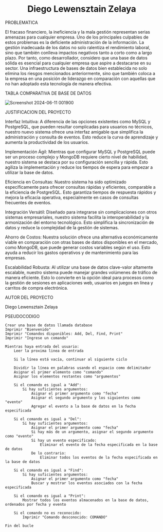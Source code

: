 <h1 align="center">Diego Lewensztain Zelaya</h1>

PROBLEMATICA

El fracaso financiero, la ineficiencia y la mala gestión representan serias amenazas para cualquier empresa. Uno de los principales culpables de estos problemas es la deficiente administración de la información. La gestión inadecuada de los datos no solo ralentiza el rendimiento laboral, sino que también conlleva impactos negativos tanto a corto como a largo plazo. Por tanto, como desarrollador, considero que una base de datos sólida es esencial para cualquier empresa que aspire a destacarse en su sector. Una infraestructura de bases de datos bien establecida no solo elimina los riesgos mencionados anteriormente, sino que también coloca a la empresa en una posición de liderazgo en comparación con aquellas que no han adoptado esta tecnología de manera efectiva.

TABLA COMPARATIVA DE BASE DE DATOS

![Screenshot 2024-06-11 001900](https://github.com/Diegolew/Test_Final/assets/159177910/8f38db60-3387-45de-8a1b-3b1c16cc0621)

JUSTIFICACION DEL PROYECTO

Interfaz Intuitiva: A diferencia de las opciones existentes como MySQL y PostgreSQL, que pueden resultar complicadas para usuarios no técnicos, nuestro nuevo sistema ofrece una interfaz amigable que simplifica la administración y consulta de eventos. Esto reduce la curva de aprendizaje y aumenta la productividad de los usuarios.

Implementación Ágil: Mientras que configurar MySQL y PostgreSQL puede ser un proceso complejo y MongoDB requiere cierto nivel de habilidad, nuestro sistema se destaca por su configuración sencilla y rápida. Esto agiliza la implementación y reduce los tiempos de espera para empezar a utilizar la base de datos.

Eficiencia en Consultas: Nuestro sistema ha sido optimizado específicamente para ofrecer consultas rápidas y eficientes, comparable a la eficiencia de PostgreSQL. Esto garantiza tiempos de respuesta rápidos y mejora la eficacia operativa, especialmente en casos de consultas frecuentes de eventos.

Integración Versátil: Diseñado para integrarse sin complicaciones con otros sistemas empresariales, nuestro sistema facilita la interoperabilidad y la armonización del entorno tecnológico. Esto simplifica la sincronización de datos y reduce la complejidad de la gestión de sistemas.

Ahorro de Costos: Nuestra solución ofrece una alternativa económicamente viable en comparación con otras bases de datos disponibles en el mercado, como MongoDB, que puede generar costos variables según el uso. Esto ayuda a reducir los gastos operativos y de mantenimiento para las empresas.

Escalabilidad Robusta: Al utilizar una base de datos clave-valor altamente escalable, nuestro sistema puede manejar grandes volúmenes de tráfico de manera eficiente. Esto lo convierte en la opción ideal para procesos como la gestión de sesiones en aplicaciones web, usuarios en juegos en línea y carritos de compra electrónica.

AUTOR DEL PROYECTO

Diego Lewensztain Zelaya




PSEUDOCODIGO

    Crear una base de datos llamada database
    Imprimir "Bienvenido"
    Imprimir "Comandos disponibles: Add, Del, Find, Print"
    Imprimir "Ingrese un comando"

    Mientras haya entrada del usuario:
        Leer la proxima linea de entrada    
    
        Si la línea está vacía, continuar al siguiente ciclo

        Dividir la línea en palabras usando el espacio como delimitador
        Asignar el primer elemento como "comando"
        Asignar los elementos restantes como "argumentos"

        Si el comando es igual a "Add":
            Si hay suficientes argumentos:
                Asignar el primer argumento como "fecha"
                Asignar el segundo argumento y los siguientes como "evento"
                Agregar el evento a la base de datos en la fecha especificada

        Si el comando es igual a "Del":
            Si hay suficientes argumentos:
                Asignar el primer argumento como "fecha"
                Si hay más de un argumento, asignar el segundo argumento como "evento"
                Si hay un evento especificado:
                    Eliminar el evento de la fecha especificada en la base de datos
                De lo contrario:
                    Eliminar todos los eventos de la fecha especificada en la base de datos
    
        Si el comando es igual a "Find":
            Si hay suficientes argumentos:
                Asignar el primer argumento como "fecha"
                Buscar y mostrar los eventos asociados con la fecha especificada

        Si el comando es igual a "Print":
            Mostrar todos los eventos almacenados en la base de datos, ordenados por fecha y evento

        Si el comando no es reconocido:
            Imprimir "Comando desconocido: COMANDO"

    Fin del bucle

